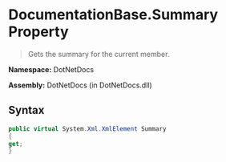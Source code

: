 # DocumentationBase.Summary Property
> Gets the summary for the current member.

**Namespace:** DotNetDocs

**Assembly:** DotNetDocs (in DotNetDocs.dll)
## Syntax
```csharp
public virtual System.Xml.XmlElement Summary
{
get;
}
```
